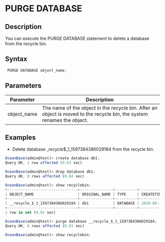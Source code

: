 PURGE DATABASE 
===================================



Description 
--------------------

You can execute the PURGE DATABASE statement to delete a database from the recycle bin.

Syntax 
---------------

```javascript
 PURGE DATABASE object_name;
```



Parameters 
-------------------



| **Parameter** |                                                    **Description**                                                     |
|---------------|------------------------------------------------------------------------------------------------------------------------|
| object_name   | The name of the object in the recycle bin. After an object is moved to the recycle bin, the system renames the object. |



Examples 
-----------------

* Delete database __recycle_$_1_1597384386029184 from the recycle bin.




```javascript
OceanBase(admin@test)> create database db1;
Query OK, 1 row affected (0.03 sec)

OceanBase(admin@test)> drop database db1;
Query OK, 0 rows affected (0.04 sec)

OceanBase(admin@test)> show recyclebin;
+--------------------------------+---------------+----------+----------------------------+
| OBJECT_NAME                    | ORIGINAL_NAME | TYPE     | CREATETIME                 |
+--------------------------------+---------------+----------+----------------------------+
| __recycle_$_1_1597384386029184 | db1           | DATABASE | 2020-08-14 13:53:06.029367 |
+--------------------------------+---------------+----------+----------------------------+
1 row in set (0.01 sec)

OceanBase(admin@test)> purge database __recycle_$_1_1597384386029184;
Query OK, 0 rows affected (0.03 sec)

OceanBase(admin@test)> show recyclebin;
```


